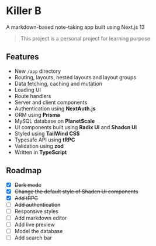 # Killer B

A markdown-based note-taking app built using Next.js 13

> This project is a personal project for learning purpose

## Features

- New `/app` directory
- Routing, layouts, nested layouts and layout groups
- Data fetching, caching and mutation
- Loading UI
- Route handlers
- Server and client components
- Authentication using **NextAuth.js**
- ORM using **Prisma**
- MySQL database on **PlanetScale**
- UI components built using **Radix UI** and **Shadcn UI**
- Styled using **TailWind CSS**
- Typesafe API using **tRPC**
- Validation using **zod**
- Written in **TypeScript**

## Roadmap

- [x] ~~Dark mode~~
- [x] ~~Change the default style of Shadcn UI components~~
- [x] ~~Add tRPC~~
- [ ] ~~Add authentication~~
- [ ] Responsive styles
- [ ] Add markdown editor
- [ ] Add live preview
- [ ] Model the database
- [ ] Add search bar
